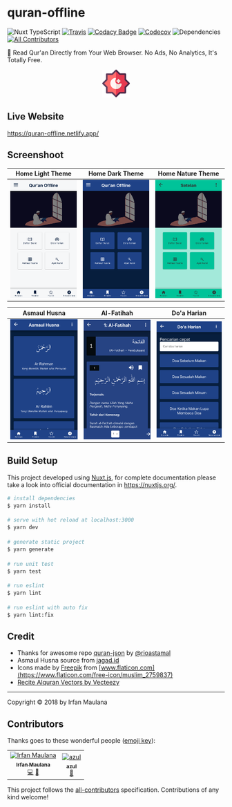 # quran-offline

![Nuxt TypeScript](https://img.shields.io/badge/Nuxt-TypeScript-blue.svg) [![Travis](https://img.shields.io/travis/mazipan/quran-offline.svg)](https://travis-ci.org/mazipan/quran-offline)
[![Codacy Badge](https://api.codacy.com/project/badge/Grade/6a146a9bea244c28b909499be3bcade8)](https://app.codacy.com/app/mazipan/quran-offline?utm_source=github.com&utm_medium=referral&utm_content=mazipan/quran-offline&utm_campaign=Badge_Grade_Settings) [![Codecov](https://codecov.io/gh/mazipan/quran-offline/branch/master/graph/badge.svg)](https://codecov.io/gh/mazipan/quran-offline) ![Dependencies](https://img.shields.io/david/mazipan/quran-offline.svg) [![All Contributors](https://img.shields.io/badge/all_contributors-2-orange.svg?style=flat-square)](#contributors)

📖 Read Qur'an Directly from Your Web Browser. No Ads, No Analytics, It's Totally Free.

<p align="center">
 <img src="static/star-logo-color-64.png"/>
</p>

## Live Website

<https://quran-offline.netlify.app/>

## Screenshoot

| Home Light Theme| Home Dark Theme | Home Nature Theme |
| :-------------: | :-------------: | :---------------: |
| ![light](screenshoot/home-light.png) | ![dark](screenshoot/home-dark.png) | ![nature](screenshoot/home-nature.png) |

| Asmaul Husna | Al-Fatihah | Do'a Harian |
| :-------------: | :-------------: | :---------------: |
| ![light](screenshoot/asmaul-husna.png) | ![dark](screenshoot/al-fatihah.png) | ![nature](screenshoot/doa-harian.png) |

## Build Setup

This project developed using [Nuxt.js](https://nuxtjs.org/), for complete documentation please take a look into official documentation in <https://nuxtjs.org/>.

```bash
# install dependencies
$ yarn install

# serve with hot reload at localhost:3000
$ yarn dev

# generate static project
$ yarn generate

# run unit test
$ yarn test

# run eslint
$ yarn lint

# run eslint with auto fix
$ yarn lint:fix
```

## Credit

-   Thanks for awesome repo [quran-json](https://github.com/rioastamal/quran-json) by [@rioastamal](https://github.com/rioastamal)
-   Asmaul Husna source from [jagad.id](https://jagad.id/99-asmaul-husna-latin-arab-dan-terjemahan-indonesia-inggris/)
-   Icons made by [Freepik](https://www.flaticon.com/authors/freepik) from [www.flaticon.com](https://www.flaticon.com/free-icon/muslim_2759837)
-   [Recite Alquran Vectors by Vecteezy](https://www.vecteezy.com/free-vector/recite-alquran)

* * *

Copyright © 2018 by Irfan Maulana

## Contributors

Thanks goes to these wonderful people ([emoji key](https://allcontributors.org/docs/en/emoji-key)):

<!-- ALL-CONTRIBUTORS-LIST:START - Do not remove or modify this section -->

<!-- prettier-ignore -->

<table><tr><td align="center"><a href="https://www.mazipan.xyz/"><img src="https://avatars0.githubusercontent.com/u/7221389?v=4" width="100px;" alt="Irfan Maulana"/><br /><sub><b>Irfan Maulana</b></sub></a><br /><a href="https://github.com/mazipan/quran-offline/commits?author=mazipan" title="Code">💻</a> <a href="#maintenance-mazipan" title="Maintenance">🚧</a></td><td align="center"><a href="http://altera.id"><img src="https://avatars2.githubusercontent.com/u/8231792?v=4" width="100px;" alt="azul"/><br /><sub><b>azul</b></sub></a><br /><a href="https://github.com/mazipan/quran-offline/issues?q=author%3Aazulkipli" title="Bug reports">🐛</a></td></tr></table>

<!-- ALL-CONTRIBUTORS-LIST:END -->

This project follows the [all-contributors](https://github.com/all-contributors/all-contributors) specification. Contributions of any kind welcome!
